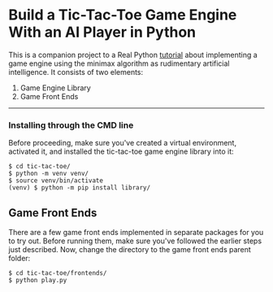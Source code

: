 # Build a Tic-Tac-Toe Game Engine With an AI Player in Python

This is a companion project to a Real Python [tutorial](https://realpython.com/tic-tac-toe-ai-python/) about implementing a game engine using the minimax algorithm as rudimentary artificial intelligence. It consists of two elements:

1. Game Engine Library
2. Game Front Ends

---
### Installing through the CMD line
Before proceeding, make sure you've created a virtual environment, activated it, and installed the tic-tac-toe game engine library into it:

```shell
$ cd tic-tac-toe/
$ python -m venv venv/
$ source venv/bin/activate
(venv) $ python -m pip install library/
```

## Game Front Ends

There are a few game front ends implemented in separate packages for you to try out. Before running them, make sure you've followed the earlier steps just described. Now, change the directory to the game front ends parent folder:

```shell
$ cd tic-tac-toe/frontends/
$ python play.py


